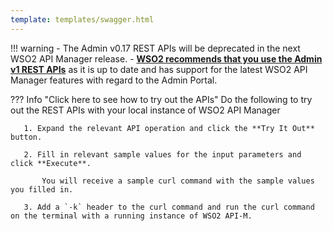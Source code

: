 ```yaml
---
template: templates/swagger.html
---
```


!!! warning
    - The Admin v0.17 REST APIs will be deprecated in the next WSO2 API Manager release.
    - **[WSO2 recommends that you use the Admin v1 REST APIs]({{base_path}}/develop/product-apis/admin-apis/admin-v1/admin-v1)** as it is up to date and has support for the latest WSO2 API Manager features with regard to the Admin Portal.

??? Info "Click here to see how to try out the APIs"
    Do the following to try out the REST APIs with your local instance of WSO2 API Manager

       1. Expand the relevant API operation and click the **Try It Out** button.

       2. Fill in relevant sample values for the input parameters and click **Execute**.

           You will receive a sample curl command with the sample values you filled in.
           
       3. Add a `-k` header to the curl command and run the curl command on the terminal with a running instance of WSO2 API-M.

<div id="swagger-ui"></div>
<script>
window.onload = function() {
  // Begin Swagger UI call region
  const ui = SwaggerUIBundle({
    url: "{{base_path}}/reference/product-apis/admin-apis/admin-v0.17/admin-v0.17.yaml",
    dom_id: '#swagger-ui',
    deepLinking: true,
    validatorUrl: null,
    presets: [
      SwaggerUIBundle.presets.apis,
      SwaggerUIStandalonePreset
    ],
    plugins: [
      SwaggerUIBundle.plugins.DownloadUrl
    ],
    layout: "StandaloneLayout"
  })
  // End Swagger UI call region

  window.ui = ui
}
</script>
